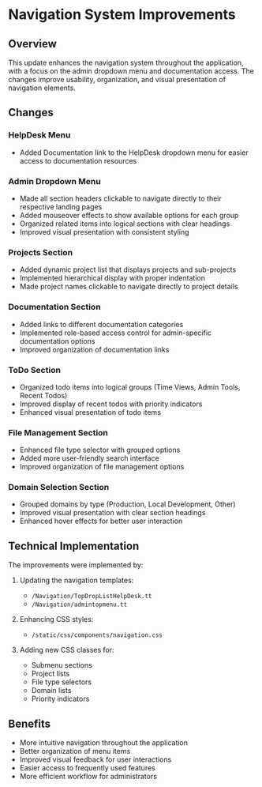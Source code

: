 # Navigation System Improvements

## Overview

This update enhances the navigation system throughout the application, with a focus on the admin dropdown menu and documentation access. The changes improve usability, organization, and visual presentation of navigation elements.

## Changes

### HelpDesk Menu
- Added Documentation link to the HelpDesk dropdown menu for easier access to documentation resources

### Admin Dropdown Menu
- Made all section headers clickable to navigate directly to their respective landing pages
- Added mouseover effects to show available options for each group
- Organized related items into logical sections with clear headings
- Improved visual presentation with consistent styling

### Projects Section
- Added dynamic project list that displays projects and sub-projects
- Implemented hierarchical display with proper indentation
- Made project names clickable to navigate directly to project details

### Documentation Section
- Added links to different documentation categories
- Implemented role-based access control for admin-specific documentation options
- Improved organization of documentation links

### ToDo Section
- Organized todo items into logical groups (Time Views, Admin Tools, Recent Todos)
- Improved display of recent todos with priority indicators
- Enhanced visual presentation of todo items

### File Management Section
- Enhanced file type selector with grouped options
- Added more user-friendly search interface
- Improved organization of file management options

### Domain Selection Section
- Grouped domains by type (Production, Local Development, Other)
- Improved visual presentation with clear section headings
- Enhanced hover effects for better user interaction

## Technical Implementation

The improvements were implemented by:

1. Updating the navigation templates:
   - `/Navigation/TopDropListHelpDesk.tt`
   - `/Navigation/admintopmenu.tt`

2. Enhancing CSS styles:
   - `/static/css/components/navigation.css`

3. Adding new CSS classes for:
   - Submenu sections
   - Project lists
   - File type selectors
   - Domain lists
   - Priority indicators

## Benefits

- More intuitive navigation throughout the application
- Better organization of menu items
- Improved visual feedback for user interactions
- Easier access to frequently used features
- More efficient workflow for administrators